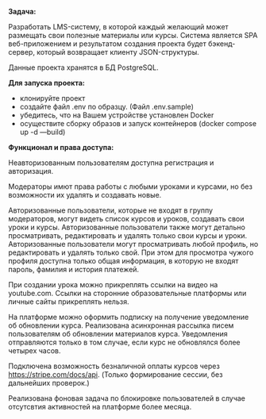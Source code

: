 **Задача:**

Разработать LMS-систему, в которой каждый желающий может размещать свои полезные материалы или курсы. 
Система является SPA веб-приложением и результатом создания проекта будет бэкенд-сервер, который возвращает клиенту JSON-структуры.

Данные проекта хранятся в БД PostgreSQL.

**Для запуска проекта:**

- клонируйте проект
- создайте файл .env по образцу. (Файл .env.sample)
- убедитесь, что на Вашем устройстве установлен Docker
- осуществите сборку образов и запуск контейнеров (docker compose up -d —build)

**Функционал и права доступа:**

Неавторизованным пользователям доступна регистрация и авторизация.

Модераторы имют права работы с любыми уроками и курсами, но без возможности их удалять и создавать новые.

Авторизованные пользователи, которые не входят в группу модераторов, могут видеть список курсов и уроков, создавать свои уроки и курсы.
Авторизованные пользователи также могут детально просматривать, редактировать и удалять только свои курсы и уроки.
Авторизованные пользователи могут просматривать любой профиль, но редактировать и удалять только свой. 
При этом для просмотра чужого профиля доступна только общая информация, в которую не входят пароль, фамилия и история платежей.

При создании урока можно прикреплять ссылки на видео на youtube.com.
Ссылки на сторонние образовательные платформы или личные сайты прикреплять нельзя.

На платформе можно оформить подписку на получение уведомление об обновлении курса.
Реализована асинхронная рассылка писем пользователям об обновлении материалов курса. 
Уведомления отправляются только в том случае, если курс не обновлялся более четырех часов.

Подключена возможность безналичной оплаты курсов через https://stripe.com/docs/api. (Только формирование сессии, без дальнейших проверок.)

Реализована фоновая задача по блокировке пользователей в случае отсутсвтия активностей на платформе более месяца. 
